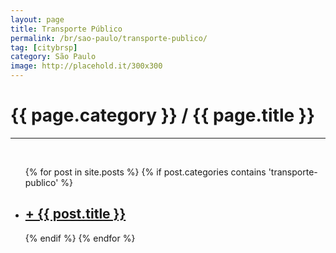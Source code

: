 ```yaml
---
layout: page
title: Transporte Público
permalink: /br/sao-paulo/transporte-publico/
tag: [citybrsp]
category: São Paulo
image: http://placehold.it/300x300
---
```


<div class="home">

  <h1 class="page-heading">{{ page.category }} / {{ page.title }}</h1>
  <hr><br>

  <ul class="post-list">
    {% for post in site.posts %}
      {% if post.categories contains 'transporte-publico' %}
        <!-- {% if post.category == category.category and project.publish == true %} -->
      <li>
        <h2>
            <a class="post-link" href="{{ post.url }}">+ {{ post.title }}</a>
            <!-- <a href="{{ post.permalink }}/.html">{{ post.title }}</a> -->
        </h2>
      </li>
      {% endif %}
    {% endfor %}
  </ul>
</div>

